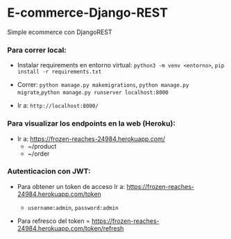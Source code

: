 # E-commerce-Django-REST
Simple ecommerce con DjangoREST

### Para correr local:

- Instalar requirements en entorno virtual: ```python3 -m venv <entorno>```, ```pip install -r requirements.txt```

- Correr: ```python manage.py makemigrations```, ```python manage.py migrate```,```python manage.py runserver localhost:8000```

- Ir a: ```http://localhost:8000/``` 

### Para visualizar los endpoints en la web (Heroku): 

- Ir a: https://frozen-reaches-24984.herokuapp.com/
    - ~/product
    - ~/order

### Autenticacion con JWT:
- Para obtener un token de acceso Ir a: https://frozen-reaches-24984.herokuapp.com/token
    - ```username:admin```, ```password:admin```

- Para refresco del token = https://frozen-reaches-24984.herokuapp.com/token/refresh
